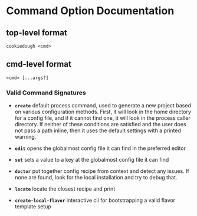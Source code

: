 # Command Option Documentation

## top-level format

```
cookiedough <cmd>
```

## cmd-level format

```
<cmd> [...args?]
```

### Valid Command Signatures

- **`create`**
default process command, used to generate a new project based on various configuration methods. First, it will look in the home directory for a config file, and if it cannot find one, it will look in the process caller directory. If neither of these conditions are satisfied and the user does not pass a path inline, then it uses the default settings with a printed warning.

- **`edit`**
opens the globalmost config file it can find in the preferred editor
- **`set`**
sets a value to a key at the globalmost config file it can find
- **`doctor`**
put together config recipe from context and detect any issues. If none are found, look for the local installation and try to debug that.
- **`locate`**
locate the closest recipe and print
- **`create-local-flavor`**
interactive cli for bootstrapping a valid flavor template setup
